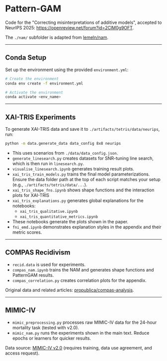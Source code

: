 # Pattern-GAM

Code for the "Correcting misinterpretations of additive models", accepted to NeurIPS 2025: https://openreview.net/forum?id=2ClM0g9OFT.


The `./nam/` subfolder is adapted from [lemeln/nam](https://github.com/lemeln/nam).

---

## Conda Setup

Set up the environment using the provided `environment.yml`:

```bash
# Create the environment
conda env create -f environment.yml

# Activate the environment
conda activate <env_name>
```

---

## XAI-TRIS Experiments

To generate XAI-TRIS data and save it to `./artifacts/tetris/data/neurips`, run:

```bash
python -m data.generate_data data_config 8x8 neurips
```

- This uses scenarios from `./data/data_config.json`.
- `generate_linesearch.py` creates datasets for SNR-tuning line search, which is then run in `linesearch.py`.
- `visualise_linesearch.ipynb` generates training result plots.
- `xai_tris_train_models.py` trains the final model parameterizations. Ensure the data folder path at the top of each script matches your setup (e.g., `./artifacts/tetris/data/...`).
- `xai_tris_shape_fns.ipynb` shows shape functions and the interaction plots for XAI-TRIS
- `xai_tris_explanations.py` generates global explanations for the notebooks:
    - `xai_tris_qualitative.ipynb`
    - `xai_tris_quantitative_metrics.ipynb`
- These notebooks generate the plots shown in the paper.
- `fni_emd.ipynb` demonstrates explanation styles in the appendix and their metric scores.

---

## COMPAS Recidivism

- `recid.data` is used for experiments.
- `compas_nam.ipynb` trains the NAM and generates shape functions and PatternGAM results.
- `compas_correlation.py` creates correlation plots for the appendix.

Original data and related articles: [propublica/compas-analysis](https://github.com/propublica/compas-analysis).

---

## MIMIC-IV

- `mimic_preprocessing.py` processes raw MIMIC-IV data for the 24-hour mortality task (tested with v2.0).
- `mimic_nam.py` runs the experiments shown in the main text. Reduce epochs or learners for quicker results.

Data source: [MIMIC-IV v2.0](https://physionet.org/content/mimiciv/2.0/) (requires training, data use agreement, and access request).